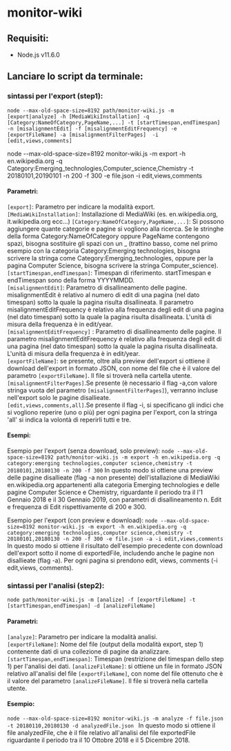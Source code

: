 # monitor-wiki

## Requisiti:
<ul><li>Node.js v11.6.0</li></ul>

## Lanciare lo script da terminale:

### sintassi per l'export (step1):
`node --max-old-space-size=8192 path/monitor-wiki.js -m [export|analyze] -h [MediaWikiInstallation] -q [Category:NameOfCategory,PageName,...] -t [startTimespan,endTimespan] -n [misalignmentEdit] -f [misalignmentEditFrequency] -e [exportFileName] -a [misalignmentFilterPages]  -i [edit,views,comments]`


node --max-old-space-size=8192 monitor-wiki.js -m export -h en.wikipedia.org -q Category:Emerging_technologies,Computer_science,Chemistry -t 20180101,20190101 -n 200 -f 300 -e file.json -i edit,views,comments


#### Parametri:
`[export]`: Parametro per indicare la modalità export.</br>
`[MediaWikiInstallation]`: Installazione di MediaWiki (es. en.wikipedia.org, it.wikipedia.org ecc...)
`[Category:NameOfCategory,PageName,...]`: Si possono aggiungere quante categorie e pagine si vogliono alla ricerca. Se le stringhe della forma Category:NameOfCategory oppure PageName contengono spazi, bisogna sostituire gli spazi con un _ (trattino basso, come nel primo esempio con la categoria Category:Emerging technologies, bisogna scrivere la stringa come Category:Emerging_technologies, oppure per la pagina Computer Science, bisogna scrivere la stringa Computer_science).</br>
`[startTimespan,endTimespan]`: Timespan di riferimento. startTimespan e endTimespan sono della forma YYYYMMDD.</br>
 `[misalignmentEdit]`: Parametro di disallineamento delle pagine. misalignmentEdit è relativo al numero di edit di una pagina (nel dato timespan) sotto la quale la pagina risulta disallineata. Il parametro misalignmentEditFrequency è relativo alla frequenza degli edit di una pagina (nel dato timespan) sotto la quale la pagina risulta disallineata. L'unità di misura della frequenza è in edit/year.</br>
 `[misalignmentEditFrequency]` : Parametro di disallineamento delle pagine. Il parametro misalignmentEditFrequency è relativo alla frequenza degli edit di una pagina (nel dato timespan) sotto la quale la pagina risulta disallineata. L'unità di misura della frequenza è in edit/year.</br>
`[exportFileName]`: se presente, oltre alla preview dell'export si ottiene il download dell'export in formato JSON, con nome del file che è il valore del parametro `[exportFileName]`. Il file si troverà nella cartella utente.</br>
`[misalignmentFilterPages]`.Se presente (è necessario il flag -a,con valore stringa vuota del parametro `[misalignmentFilterPages]`), verranno incluse nell'export solo le pagine disallieate.</br>
`[edit,views,comments,all]`.Se presente il flag -i, si specificano gli indici che si vogliono reperire (uno o più) per ogni pagina per l'export, con la stringa 'all' si indica la volontà di reperirli tutti e tre.


#### Esempi:
Esempio per l'export (senza download, solo preview): `node --max-old-space-size=8192 path/monitor-wiki.js -m export -h en.wikipedia.org -q category:emerging technologies,computer science,chemistry -t 20180101,20180130 -n 200 -f 300`
In questo modo si ottiene una preview delle pagine disallieate (flag -a non presente) dell'istallazione di MediaWiki en.wikipedia.org appartenenti alla categoria Emerging technologies e delle pagine Computer Science e Chemistry, riguardante il periodo tra il l'1 Gennaio 2018 e il 30 Gennaio 2019, con parametri di disallineamento n. Edit e frequenza di Edit rispettivamente di 200 e 300.

Esempio per l'export (con preview e download): `node --max-old-space-size=8192 monitor-wiki.js -m export -h en.wikipedia.org -q category:emerging technologies,computer science,chemistry -t 20180101,20180130 -n 200 -f 300 -e file.json -a -i edit,views,comments`
In questo modo si ottiene il risultato dell'esempio precedente con download dell'export sotto il nome di exportedFile, includendo anche le pagine non disallieate (flag -a). Per ogni pagina si prendono edit, views, comments (-i edit,views, comments).

### sintassi per l'analisi (step2):
`node path/monitor-wiki.js
-m [analize] -f [exportFileName] -t [startTimespan,endTimespan] -d [analizeFileName]`

#### Parametri:
`[analyze]`: Parametro per indicare la modalità analisi.</br>
`[exportFileName]`: Nome del file (output della modalità export, step 1) contenente dati di una collezione di pagine da analizzare.</br>
`[startTimespan,endTimespan]`: Timespan (restrizione del timespan dello step 1) per l'analisi dei dati.
`[analizeFileName]`: si ottiene un file in formato JSON relativo all'analisi del file `[exportFileName]`, con nome del file ottenuto che è il valore del parametro `[analizeFileName]`. Il file si troverà nella cartella utente.

#### Esempio:
`node --max-old-space-size=8192 monitor-wiki.js -m analyze -f file.json -t 20180110,20180130 -d analyzedFile.json `
In questo modo si ottiene il file analyzedFile, che è il file relativo all'analisi del file exportedFile riguardante il periodo tra il 10 Ottobre 2018 e il 5 Dicembre 2018. 


